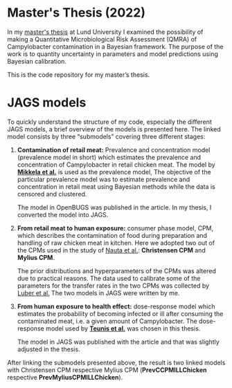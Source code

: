 # Master's Thesis (2022)

In my [master's thesis](https://lup.lub.lu.se/luur/download?func=downloadFile&recordOId=9100273&fileOId=9100277) at Lund University I examined the possibility of making a Quantitative Microbiological Risk Assessment (QMRA) of Campylobacter contamination in a Bayesian framework. The purpose of the work is to quantity uncertainty in parameters and model predictions using Bayesian calibration. 

This is the code repository for my master’s thesis. 

# JAGS models
To quickly understand the structure of my code, especially the different JAGS models, a brief overview of the models is presented here. The linked model consists by three “submodels” covering three different stages: 

1.	**Contamination of retail meat:** Prevalence and concentration model (prevalence model in short) which estimates the prevalence and concentration of Campylobacter in retail chicken meat. The model by [**Mikkela et al.**](https://onlinelibrary.wiley.com/doi/10.1111/risa.12572) is used as the prevalence model, The objective of the particular prevalence model was to estimate prevalence and concentration in retail meat using Bayesian methods while the data is censored and clustered. 

    The model in OpenBUGS was published in the article. In my thesis, I converted the model into JAGS. 

2.	**From retail meat to human exposure:** consumer phase model, CPM, which describes the contamination of food during preparation and handling of raw chicken meat in kitchen. Here we adopted two out of the CPMs used in the study of [Nauta et al.](https://onlinelibrary.wiley.com/doi/10.1111/j.1539-6924.2010.01481.x): **Christensen CPM** and **Mylius CPM**. 

    The prior distributions and hyperparameters of the CPMs was altered due to practical reasons. The data used to calibrate some of the parameters for the transfer rates in the two CPMs was collected by [Luber et al.](https://journals.asm.org/doi/10.1128/aem.72.1.66-70.2006?url_ver=Z39.88-2003&rfr_id=ori%3Arid%3Acrossref.org&rfr_dat=cr_pub++0pubmed) The two models in JAGS were written by me. 

3.	**From human exposure to health effect:** dose-response model which estimates the probability of becoming infected or ill after consuming the contaminated meat, i.e. a given amount of Campylobacter. The dose-response model used by [**Teunis et al.**](https://www.sciencedirect.com/science/article/pii/S1755436517301366?via%3Dihub) was chosen in this thesis.

    The model in JAGS was published with the article and that was slightly adjusted in the thesis. 

After linking the submodels presented above, the result is two linked models with Christensen CPM respective Mylius CPM (**PrevCCPMILLChicken** respective **PrevMyliusCPMILLChicken**). 


